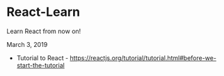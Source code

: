 # React-Learn
Learn React from now on!

March 3, 2019 
* Tutorial to React - https://reactjs.org/tutorial/tutorial.html#before-we-start-the-tutorial

